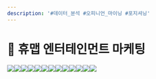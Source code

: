 ```yaml
---
description: '#데이터_분석 #오피니언_마이닝 #포지셔닝'
---
```


# 👥 휴맵 엔터테인먼트 마케팅

![](<../../../../../.gitbook/assets/Untitled (10).png>)![](<../../../../../.gitbook/assets/Untitled 1 (5).png>)![](<../../../../../.gitbook/assets/Untitled 2 (6).png>)![](<../../../../../.gitbook/assets/Untitled 3 (10).png>)![](<../../../../../.gitbook/assets/Untitled 4 (6).png>)![](<../../../../../.gitbook/assets/Untitled 5 (6).png>)![](<../../../../../.gitbook/assets/Untitled 6 (13).png>)![](<../../../../../.gitbook/assets/Untitled 7 (13).png>)![](<../../../../../.gitbook/assets/Untitled 8 (13).png>)![](<../../../../../.gitbook/assets/Untitled 9 (13).png>)![](<../../../../../.gitbook/assets/Untitled 10 (13).png>)![](<../../../../../.gitbook/assets/Untitled 11 (13).png>)![](<../../../../../.gitbook/assets/Untitled 12 (12).png>)
